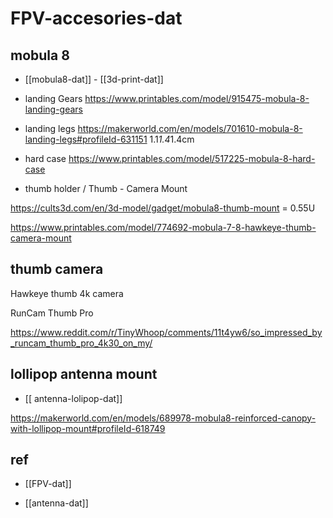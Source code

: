 
# FPV-accesories-dat


## mobula 8 

- [[mobula8-dat]] - [[3d-print-dat]]

- landing Gears
https://www.printables.com/model/915475-mobula-8-landing-gears

- landing legs 
https://makerworld.com/en/models/701610-mobula-8-landing-legs#profileId-631151
1.1*1.4*1.4cm


- hard case 
https://www.printables.com/model/517225-mobula-8-hard-case

- thumb holder / Thumb - Camera Mount

https://cults3d.com/en/3d-model/gadget/mobula8-thumb-mount = 0.55U 

https://www.printables.com/model/774692-mobula-7-8-hawkeye-thumb-camera-mount


## thumb camera 

Hawkeye thumb 4k camera

RunCam Thumb Pro

https://www.reddit.com/r/TinyWhoop/comments/11t4yw6/so_impressed_by_runcam_thumb_pro_4k30_on_my/

## lollipop antenna mount 

- [[ antenna-lolipop-dat]]

https://makerworld.com/en/models/689978-mobula8-reinforced-canopy-with-lollipop-mount#profileId-618749



## ref 

- [[FPV-dat]]

- [[antenna-dat]]